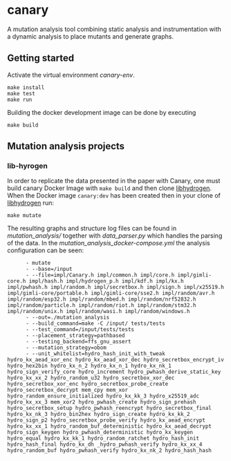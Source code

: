 # canary
A mutation analysis tool combining static analysis and instrumentation with a dynamic analysis to place mutants and generate graphs.

## Getting started
Activate the virtual environment *canary-env*.
```console
make install
make test
make run
```

Building the docker development image can be done by executing 
```console
make build
```

## Mutation analysis projects
### lib-hyrogen
In order to replicate the data presented in the paper with Canary, one must build canary Docker Image with ``make build`` and then clone [libhydrogen](https://github.com/Canary-Developer/canary-libhydrogen). When the Docker image ``canary:dev`` has been created then in your clone of [libhydrogen](https://github.com/Canary-Developer/canary-libhydrogen) run:
```console
make mutate
```
The resulting graphs and structure log files can be found in *mutation_analysis/* together with *data_parser.py* which handles the parsing of the data. In the *mutation_analysis_docker-compose.yml* the analysis configuration can be seen:
```console
      - mutate
      - --base=/input
      - --file=impl/Canary.h impl/common.h impl/core.h impl/gimli-core.h impl/hash.h impl/hydrogen_p.h impl/kdf.h impl/kx.h impl/pwhash.h impl/random.h impl/secretbox.h impl/sign.h impl/x25519.h impl/gimli-core/portable.h impl/gimli-core/sse2.h impl/random/avr.h impl/random/esp32.h impl/random/mbed.h impl/random/nrf52832.h impl/random/particle.h impl/random/riot.h impl/random/stm32.h impl/random/unix.h impl/random/wasi.h impl/random/windows.h
      - --out=./mutation_analysis
      - --build_command=make -C /input/ tests/tests
      - --test_command=/input/tests/tests
      - --placement_strategy=pathbased
      - --testing_backend=ffs_gnu_assert
      - --mutation_strategy=obom
      - --unit_whitelist=hydro_hash_init_with_tweak hydro_kx_aead_xor_enc hydro_kx_aead_xor_dec hydro_secretbox_encrypt_iv hydro_hex2bin hydro_kx_n_2 hydro_kx_n_1 hydro_kx_nk_1 hydro_sign_verify_core hydro_increment hydro_pwhash_derive_static_key hydro_kx_xx_2 hydro_random_u32 hydro_secretbox_xor_dec hydro_secretbox_xor_enc hydro_secretbox_probe_create hydro_secretbox_decrypt mem_cpy mem_xor hydro_random_ensure_initialized hydro_kx_kk_3 hydro_x25519_adc hydro_kx_xx_3 mem_xor2 hydro_pwhash_create hydro_sign_prehash hydro_secretbox_setup hydro_pwhash_reencrypt hydro_secretbox_final hydro_kx_nk_3 hydro_bin2hex hydro_sign_create hydro_kx_kk_2 hydro_sign_p2 hydro_secretbox_probe_verify hydro_kx_aead_encrypt hydro_kx_xx_1 hydro_random_buf_deterministic hydro_kx_aead_decrypt hydro_sign_keygen hydro_pwhash_deterministic hydro_kx_keygen hydro_equal hydro_kx_kk_1 hydro_random_ratchet hydro_hash_init hydro_hash_final hydro_kx_dh _hydro_pwhash_verify hydro_kx_xx_4 hydro_random_buf hydro_pwhash_verify hydro_kx_nk_2 hydro_hash_hash
```
